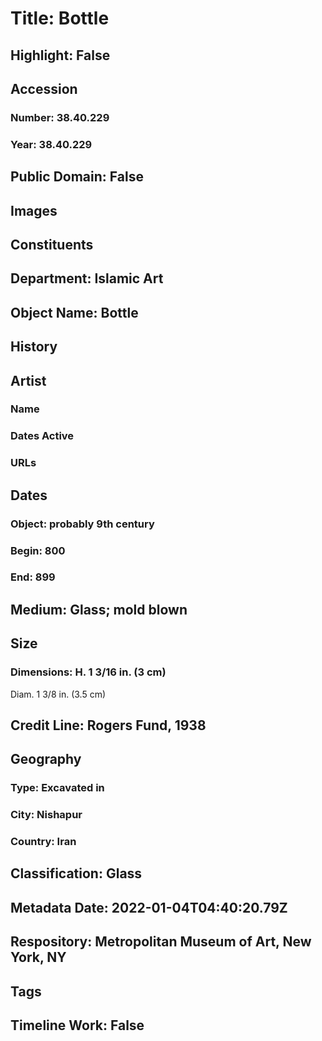 # Title: Bottle
## Highlight: False
## Accession
### Number: 38.40.229
### Year: 38.40.229
## Public Domain: False
## Images
## Constituents
## Department: Islamic Art
## Object Name: Bottle
## History
## Artist
### Name
### Dates Active
### URLs
## Dates
### Object: probably 9th century
### Begin: 800
### End: 899
## Medium: Glass; mold blown
## Size
### Dimensions: H. 1 3/16 in. (3 cm)
Diam. 1 3/8 in. (3.5 cm)
## Credit Line: Rogers Fund, 1938
## Geography
### Type: Excavated in
### City: Nishapur
### Country: Iran
## Classification: Glass
## Metadata Date: 2022-01-04T04:40:20.79Z
## Respository: Metropolitan Museum of Art, New York, NY
## Tags
## Timeline Work: False